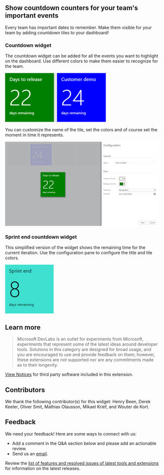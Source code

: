 ## Show countdown counters for your team's important events ##

Every team has important dates to remember. Make them visible for your team by adding countdown tiles to your dashboard!

### Countdown widget ###

The countdown widget can be added for all the events you want to highlight on the dashboard. Use different colors to make them easier to recognize for the team.

![Countdown widget](static/img/Preview-Full.png)

You can customize the name of the tile, set the colors and of course set the moment in time it represents. 

![Configure](static/img/Configure-Extension.png)

### Sprint end countdown widget ###
This simplified version of the widget shows the remaining time for the current iteration. Use the configuration pane to configure the title and tile colors.

![Sprint Countdown widget](static/img/Preview-Sprint.png)

## Learn more

> Microsoft DevLabs is an outlet for experiments from Microsoft, experiments that represent some of the latest ideas around developer tools. Solutions in this category are designed for broad usage, and you are encouraged to use and provide feedback on them; however, these extensions are not supported nor are any commitments made as to their longevity.

[View Notices](https://marketplace.visualstudio.com/_apis/public/gallery/publisher/ms-devlabs/extension/CountdownWidget/latest/assetbyname/ThirdPartyNotices.txt) for third party software included in this extension.

## Contributors

We thank the following contributor(s) for this widget: Henry Been, Derek Keeler, Oliver Smit, Mathias Olausson, Mikael Krief, and Wouter de Kort. 

## Feedback

We need your feedback! Here are some ways to connect with us:

- Add a comment in the Q&A section below and please add an actionable review.
- Send us an [email](mailto://mktdevlabs@microsoft.com).

Review the [list of features and resolved issues of latest tools and extensions](https://aka.ms/vsarreleases) for information on the latest releases.